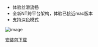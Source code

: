 - 体验丝滑流畅
- 全新NT跨平台架构，体验已接近mac版本
- 支持深色模式

![image](https://github.com/user-attachments/assets/ae695f2f-8d4f-4712-8f47-476dfbf308f9)


[安装包下载](https://dldir1v6.qq.com/weixin/Universal/Windows/WeChatWin.exe)